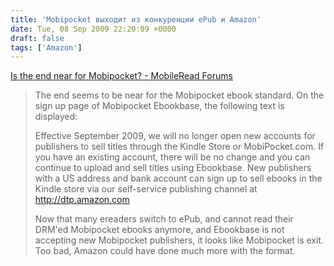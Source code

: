 ```yaml
---
title: 'Mobipocket выходит из конкуренции ePub и Amazon'
date: Tue, 08 Sep 2009 22:20:09 +0000
draft: false
tags: ['Amazon']
---
```


[Is the end near for Mobipocket? - MobileRead Forums](http://www.mobileread.com/forums/showthread.php?t=55964)  

> The end seems to be near for the Mobipocket ebook standard. On the sign up page of Mobipocket Ebookbase, the following text is displayed:  
>   
> Effective September 2009, we will no longer open new accounts for publishers to sell titles through the Kindle Store or MobiPocket.com. If you have an existing account, there will be no change and you can continue to upload and sell titles using Ebookbase. New publishers with a US address and bank account can sign up to sell ebooks in the Kindle store via our self-service publishing channel at http://dtp.amazon.com  
>   
> Now that many ereaders switch to ePub, and cannot read their DRM'ed Mobipocket ebooks anymore, and Ebookbase is not accepting new Mobipocket publishers, it looks like Mobipocket is exit. Too bad, Amazon could have done much more with the format.